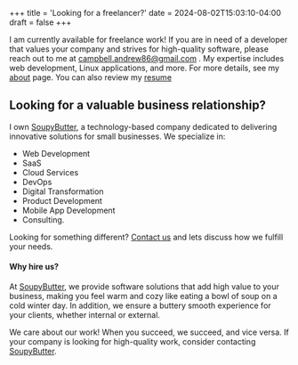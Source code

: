 +++
title = 'Looking for a freelancer?'
date = 2024-08-02T15:03:10-04:00
draft = false
+++

I am currently available for freelance work! If you are in need of a developer that values your company and strives for high-quality software, please reach out to me at campbell.andrew86@gmail.com . My expertise includes web development, Linux applications, and more. For more details, see my [about](/about) page. You can also review my [resume](https://docs.google.com/document/d/1co1tjx6uP4Ngb9VbFKdvrRfdAALxCTUptJKC36N8uoo/edit?usp=sharing)

## Looking for a valuable business relationship?

I own [SoupyButter](https://soupybutter.com), a technology-based company dedicated to delivering innovative solutions for small businesses. We specialize in:

- Web Development
- SaaS
- Cloud Services
- DevOps
- Digital Transformation
- Product Development
- Mobile App Development
- Consulting.

Looking for something different? [Contact us](mailto:campbell.andrew+sales@soupybutter.com) and lets discuss how we fulfill your needs.

#### Why hire us?

At [SoupyButter](https://soupybutter.com), we provide software solutions that add high value to your business, making you feel warm and cozy like eating a bowl of soup on a cold winter day. In addition, we ensure a buttery smooth experience for your clients, whether internal or external.

We care about our work! When you succeed, we succeed, and vice versa. If your company is looking for high-quality work, consider contacting [SoupyButter](mailto:campbell.andrew+sales@soupybutter.com).
